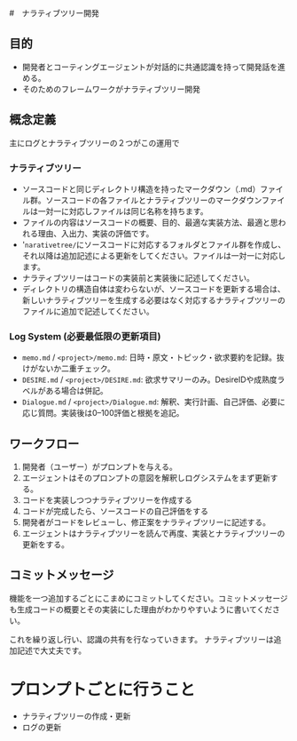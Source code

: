 #　ナラティブツリー開発

## 目的 

- 開発者とコーティングエージェントが対話的に共通認識を持って開発話を進める。
- そのためのフレームワークがナラティブツリー開発

## 概念定義

主にログとナラティブツリーの２つがこの運用で

### ナラティブツリー

- ソースコードと同じディレクトリ構造を持ったマークダウン（.md）ファイル群。ソースコードの各ファイルとナラティブツリーのマークダウンファイルは一対一に対応しファイルは同じ名称を持ちます。
- ファイルの内容はソースコードの概要、目的、最適な実装方法、最適と思われる理由、入出力、実装の評価です。
- '`narativetree/`にソースコードに対応するフォルダとファイル群を作成し、それ以降は追加記述による更新をしてください。ファイルは一対一に対応します。
- ナラティブツリーはコードの実装前と実装後に記述してください。
- ディレクトリの構造自体は変わらないが、ソースコードを更新する場合は、新しいナラティブツリーを生成する必要はなく対応するナラティブツリーのファイルに追加で記述してください。

### Log System (必要最低限の更新項目)

- `memo.md` / `<project>/memo.md`: 日時・原文・トピック・欲求要約を記録。抜けがないか二重チェック。
- `DESIRE.md` / `<project>/DESIRE.md`: 欲求サマリーのみ。DesireIDや成熟度ラベルがある場合は併記。
- `Dialogue.md` / `<project>/Dialogue.md`: 解釈、実行計画、自己評価、必要に応じ質問。実装後は0–100評価と根拠を追記。

## ワークフロー

1. 開発者（ユーザー）がプロンプトを与える。
2. エージェントはそのプロンプトの意図を解釈しログシステムをまず更新する。
3. コードを実装しつつナラティブツリーを作成する
4. コードが完成したら、ソースコードの自己評価をする
5. 開発者がコードをレビューし、修正案をナラティブツリーに記述する。
6. エージェントはナラティブツリーを読んで再度、実装とナラティブツリーの更新をする。

## コミットメッセージ

機能を一つ追加するごとにこまめにコミットしてください。コミットメッセージも生成コードの概要とその実装にした理由がわかりやすいように書いてください。

これを繰り返し行い、認識の共有を行なっていきます。
ナラティブツリーは追加記述で大丈夫です。

# プロンプトごとに行うこと
- ナラティブツリーの作成・更新
- ログの更新
